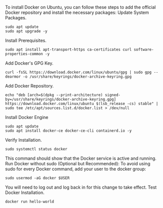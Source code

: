 To install Docker on Ubuntu, you can follow these steps to add the official Docker repository and install the necessary packages: Update System Packages.

```
sudo apt update
sudo apt upgrade -y
```
Install Prerequisites.

```
sudo apt install apt-transport-https ca-certificates curl software-properties-common -y
```

Add Docker's GPG Key.

```
curl -fsSL https://download.docker.com/linux/ubuntu/gpg | sudo gpg --dearmor -o /usr/share/keyrings/docker-archive-keyring.gpg
```

Add Docker Repository.

```
echo "deb [arch=$(dpkg --print-architecture) signed-by=/usr/share/keyrings/docker-archive-keyring.gpg] https://download.docker.com/linux/ubuntu $(lsb_release -cs) stable" | sudo tee /etc/apt/sources.list.d/docker.list > /dev/null
```

Install Docker Engine

```
sudo apt update
sudo apt install docker-ce docker-ce-cli containerd.io -y
```

Verify Installation.

```
sudo systemctl status docker
```

This command should show that the Docker service is active and running.
Run Docker without sudo (Optional but Recommended):
To avoid using sudo for every Docker command, add your user to the docker group:

```
sudo usermod -aG docker $USER
```

You will need to log out and log back in for this change to take effect. Test Docker Installation.

```
docker run hello-world
```
